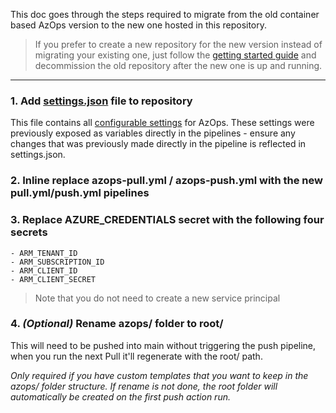 This doc goes through the steps required to migrate from the old container based AzOps version to the new one hosted in this repository. 

> If you prefer to create a new repository for the new version instead of migrating your existing one, just follow the [getting started guide](https://github.com/azure/azops/wiki/github-actions) and decommission the old repository after the new one is up and running. 

***
### 1. Add [settings.json](https://github.com/azure/azops/blob/main/settings.json) file to repository 
This file contains all [configurable settings](https://github.com/azure/azops/wiki/settings) for AzOps. 
These settings were previously exposed as variables directly in the pipelines - ensure any changes that was previously made directly in the pipeline is reflected in settings.json. 

### 2. Inline replace azops-pull.yml / azops-push.yml with the new pull.yml/push.yml pipelines 

### 3. Replace AZURE_CREDENTIALS secret with the following four secrets
```
- ARM_TENANT_ID
- ARM_SUBSCRIPTION_ID
- ARM_CLIENT_ID
- ARM_CLIENT_SECRET
```
> Note that you do not need to create a new service principal
### 4. _(Optional)_ Rename azops/ folder to root/
This will need to be pushed into main without triggering the push pipeline, when you run the next Pull it'll regenerate with the root/ path.

_Only required if you have custom templates that you want to keep in the azops/ folder structure. If rename is not done, the root folder will automatically be created on the first push action run._ 